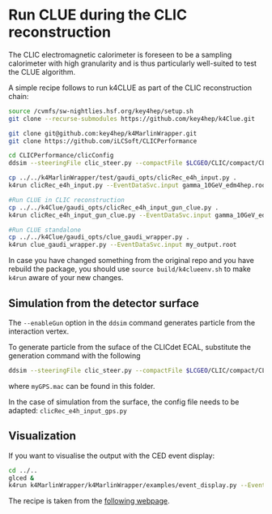 # Run CLUE during the CLIC reconstruction

The CLIC electromagnetic calorimeter is foreseen to be a sampling calorimeter with high
granularity and is thus particularly well-suited to test the CLUE algorithm.

A simple recipe follows to run k4CLUE as part of the CLIC reconstruction chain:
```bash
source /cvmfs/sw-nightlies.hsf.org/key4hep/setup.sh
git clone --recurse-submodules https://github.com/key4hep/k4Clue.git

git clone git@github.com:key4hep/k4MarlinWrapper.git
git clone https://github.com/iLCSoft/CLICPerformance

cd CLICPerformance/clicConfig
ddsim --steeringFile clic_steer.py --compactFile $LCGEO/CLIC/compact/CLIC_o3_v14/CLIC_o3_v14.xml --enableGun --gun.distribution uniform --gun.particle gamma --gun.energy 10*GeV --outputFile gamma_10GeV_edm4hep.root --numberOfEvents 10

cp ../../k4MarlinWrapper/test/gaudi_opts/clicRec_e4h_input.py .
k4run clicRec_e4h_input.py --EventDataSvc.input gamma_10GeV_edm4hep.root

#Run CLUE in CLIC reconstruction
cp ../../k4Clue/gaudi_opts/clicRec_e4h_input_gun_clue.py .
k4run clicRec_e4h_input_gun_clue.py --EventDataSvc.input gamma_10GeV_edm4hep.root

#Run CLUE standalone
cp ../../k4Clue/gaudi_opts/clue_gaudi_wrapper.py .
k4run clue_gaudi_wrapper.py --EventDataSvc.input my_output.root
```

In case you have changed something from the original repo and you have rebuild the package, you should use `source build/k4clueenv.sh` to make `k4run` aware of your new changes.

## Simulation from the detector surface

The `--enableGun` option in the `ddsim` command generates particle from the interaction vertex.

To generate particle from the suface of the CLICdet ECAL, substitute the generation command with the following
```bash
ddsim --steeringFile clic_steer.py --compactFile $LCGEO/CLIC/compact/CLIC_o3_v14/CLIC_o3_v14.xml --enableG4GPS --runType "run" --macroFile  myGPS.mac --outputFile gps_gamma_10GeV_edm4hep.root
```
where `myGPS.mac` can be found in this folder.

In the case of simulation from the surface, the config file needs to be adapted: `clicRec_e4h_input_gps.py`

## Visualization

If you want to visualise the output with the CED event display:
```bash
cd ../..
glced &
k4run k4MarlinWrapper/k4MarlinWrapper/examples/event_display.py --EventDataSvc.input=CLICPerformance/clicConfig/gamma_10GeV_edm4hep.root
```

The recipe is taken from the [following webpage](https://key4hep.github.io/key4hep-doc/k4marlinwrapper/doc/starterkit/k4MarlinWrapperCLIC/CEDViaWrapper.html).

